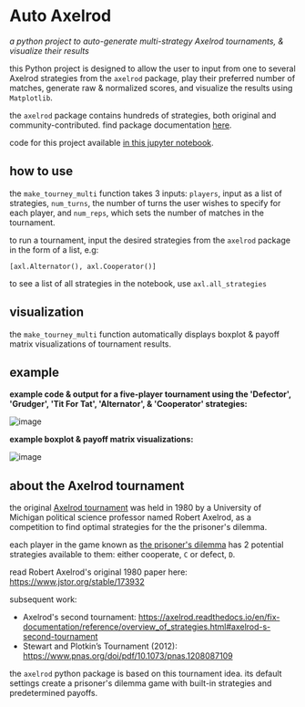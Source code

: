 # Auto Axelrod

*a python project to auto-generate multi-strategy Axelrod tournaments, & visualize their results*

this Python project is designed to allow the user to input from one to several Axelrod strategies from the `axelrod` package, play their preferred number of matches, generate raw & normalized scores, and visualize the results using `Matplotlib`.

the `axelrod` package contains hundreds of strategies, both original and community-contributed. find package documentation [here](https://axelrod.readthedocs.io/en/fix-documentation/index.html).

code for this project available [in this jupyter notebook](https://github.com/disesdi/auto_axelrod/blob/d83f5b13ad02f1bffaa259a6ee6fd03ce761c487/axelrod_tourney_generator_with_visualization.ipynb).

## how to use

the `make_tourney_multi` function takes 3 inputs: `players`, input as a list of strategies, `num_turns`, the number of turns the user wishes to specify for each player, and `num_reps`, which sets the number of matches in the tournament.

to run a tournament, input the desired strategies from the `axelrod` package in the form of a list, e.g:

`[axl.Alternator(), axl.Cooperator()]`

to see a list of all strategies in the notebook, use `axl.all_strategies`

## visualization

the `make_tourney_multi` function automatically displays boxplot & payoff matrix visualizations of tournament results.

## example

**example code & output for a five-player tournament using the 'Defector', 'Grudger', 'Tit For Tat', 'Alternator', & 'Cooperator' strategies:**

![image](https://user-images.githubusercontent.com/110150470/211300965-1068afcd-4e6c-4235-8eb4-086277744013.png)

**example boxplot & payoff matrix visualizations:**

![image](https://user-images.githubusercontent.com/110150470/211301314-2095789a-c042-49ef-863e-4d1b59521af1.png)

## about the Axelrod tournament

the original [Axelrod tournament](https://axelrod.readthedocs.io/en/fix-documentation/reference/overview_of_strategies.html) was held in 1980 by a University of Michigan political science professor named Robert Axelrod, as a competition to find optimal strategies for the the prisoner's dilemma.

each player in the game known as [the prisoner's dilemma](https://plato.stanford.edu/entries/prisoner-dilemma/) has 2 potential strategies available to them: either cooperate, `C` or defect, `D`.

read Robert Axelrod's original 1980 paper here: https://www.jstor.org/stable/173932

subsequent work:

* Axelrod's second tournament: https://axelrod.readthedocs.io/en/fix-documentation/reference/overview_of_strategies.html#axelrod-s-second-tournament
* Stewart and Plotkin’s Tournament (2012): https://www.pnas.org/doi/pdf/10.1073/pnas.1208087109

the `axelrod` python package is based on this tournament idea. its default settings create a prisoner's dilemma game with built-in strategies and predetermined payoffs.
